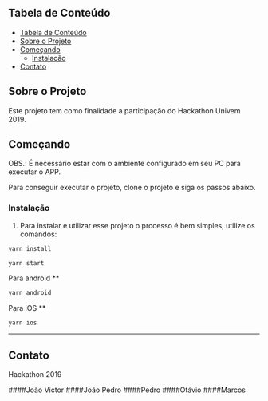 <!--
*** Obrigado por estar vendo o nosso README.
-->

<!-- TABLE OF CONTENTS -->

## Tabela de Conteúdo

- [Tabela de Conteúdo](#tabela-de-conte%C3%BAdo)
- [Sobre o Projeto](#sobre-o-projeto)
- [Começando](#come%C3%A7ando)
  - [Instalação](#instala%C3%A7%C3%A3o)
- [Contato](#contato)

<!-- ABOUT THE PROJECT -->

## Sobre o Projeto

Este projeto tem como finalidade a participação do Hackathon Univem 2019. 

<!-- GETTING STARTED -->

## Começando

OBS.: É necessário estar com o ambiente configurado em seu PC para executar o APP.

Para conseguir executar o projeto, clone o projeto e siga os passos abaixo.

### Instalação

1. Para instalar e utilizar esse projeto o processo é bem simples, utilize os comandos:

```sh
yarn install
```

```sh
yarn start
```

Para android **

```sh
yarn android 
```

Para iOS **

```sh
yarn ios
```

---


## Contato

Hackathon 2019

####João Victor
####João Pedro
####Pedro
####Otávio
####Marcos

